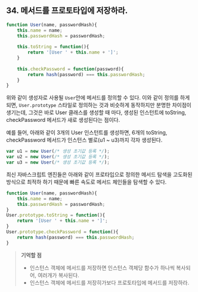## 34. 메서드를 프로토타입에 저장하라.
```js
function User(name, passwordHash){
	this.name = name;
	this.passwordHash = passwordHash;
	
	this.toString = function(){
		return '[User ' + this.name + ']';
	}
	
	this.checkPassword = function(password){
		return hash(password) === this.passwordHash;
	}
}
```

위와 같이 생성자로 사용될 ```User```안에 메서드를 정의할 수 있다. 
이와 같이 정의를 하게 되면, ```User.prototype``` 스타일로 정의하는 것과 비슷하게 동작하지만 
분명한 차이점이 생기는데, 그것은 바로 User 클래스를 생성할 때 마다, 생성된 인스턴트에 toString, checkPassword 메서드가
새로 생성된다는 점이다.

예를 들어, 아래와 같이 3개의 User 인스턴트를 생성하면, 6개의 toString, checkPassword 메서드가 
인스턴스 별로(u1 ~ u3)까지 각자 생성된다. 
```js
var u1 = new User(/* 생성 초기값 등록 */);
var u2 = new User(/* 생성 초기값 등록 */);
var u3 = new User(/* 생성 초기값 등록 */);
```


최신 자바스크립트 엔진들은 아래와 같이 프로타입으로 정의한 메서드 탐색을 고도화된 방식으로 최적하 하기 때문에
빠른 속도로 메서드 체인들을 탐색할 수 있다.
```js
function User(name, passwordHash){
	this.name = name;
	this.passwordHash = passwordHash;
}
User.prototype.toString = function(){
	return '[User ' + this.name + ']';
}
User.prototype.checkPassword = function(){
	return hash(password) === this.passwordHash;
}
```

> __기억할 점__
> * 인스턴스 객체에 메서드를 저장하면 인스턴스 객체당 함수가 하나씩 복사되어, 여러개가 복사된다.
> * 인스턴스 객체에 메서드를 저장히가보다 프로토타입에 메서드를 저장하라.


 